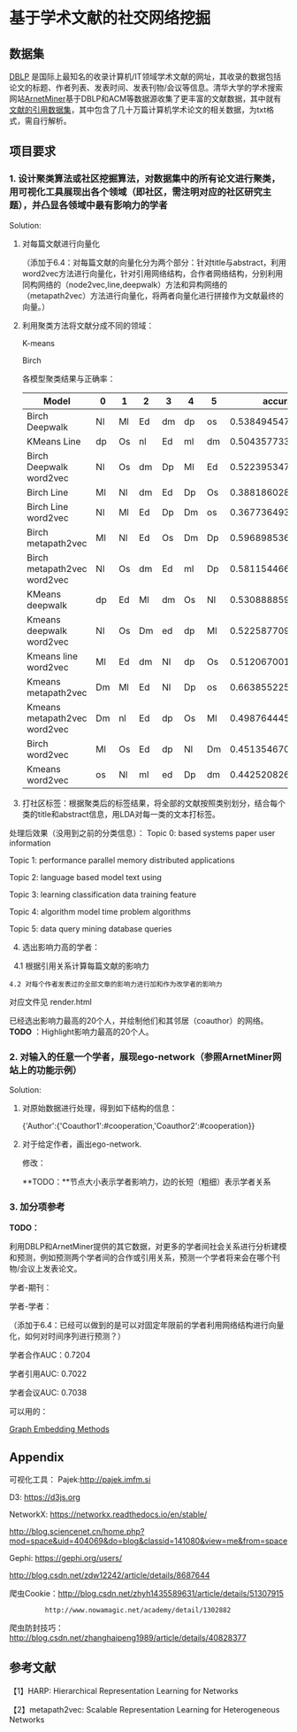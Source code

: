 # 基于学术文献的社交网络挖掘
## 数据集
[DBLP](http://dblp.org/) 是国际上最知名的收录计算机/IT领域学术文献的网址，其收录的数据包括论文的标题、作者列表、发表时间、发表刊物/会议等信息。清华大学的学术搜索网站[ArnetMiner](https://cn.aminer.org/)基于DBLP和ACM等数据源收集了更丰富的文献数据，其中就有[文献的引用数据集](https://cn.aminer.org/citation)，其中包含了几十万篇计算机学术论文的相关数据，为txt格式，需自行解析。
## 项目要求
### 1. 设计聚类算法或社区挖掘算法，对数据集中的所有论文进行聚类，用可视化工具展现出各个领域（即社区，需注明对应的社区研究主题），并凸显各领域中最有影响力的学者
Solution:
1. 对每篇文献进行向量化

   （添加于6.4：对每篇文献的向量化分为两个部分：针对title与abstract，利用word2vec方法进行向量化，针对引用网络结构，合作者网络结构，分别利用同构网络的（node2vec,line,deepwalk）方法和异构网络的（metapath2vec）方法进行向量化，将两者向量化进行拼接作为文献最终的向量。）

2. 利用聚类方法将文献分成不同的领域：

   K-means

   Birch

   各模型聚类结果与正确率：

   | Model                        | 0    | 1    | 2    | 3    | 4    | 5    | accuracy            |
   | ---------------------------- | ---- | ---- | ---- | ---- | ---- | ---- | ------------------- |
   | Birch Deepwalk               | Nl   | Ml   | Ed   | dm   | dp   | os   | 0.5384945472839999  |
   | KMeans  Line                 | dp   | Os   | nl   | Ed   | ml   | dm   | 0.5043577336825439  |
   | Birch Deepwalk word2vec      | Nl   | Os   | dm   | Dp   | Ml   | Ed   | 0.5223953478048564  |
   | Birch Line                   | Ml   | Nl   | dm   | Ed   | Dp   | Os   | 0.38818602861751084 |
   | Birch Line word2vec          | Nl   | Ml   | Ed   | Dp   | Dm   | os   | 0.3677364939849958  |
   | Birch metapath2vec           | Ml   | Nl   | Ed   | Os   | Dm   | Dp   | 0.5968985365709297  |
   | Birch metapath2vec word2vec  | Nl   | Os   | dm   | Ed   | ml   | Dp   | 0.5811544664920614  |
   | KMeans deepwalk              | dp   | Ed   | Ml   | dm   | Os   | Nl   | 0.5308888592947723  |
   | Kmeans deepwalk word2vec     | Nl   | Os   | Dm   | ed   | dp   | Ml   | 0.5225877095633388  |
   | Kmeans line word2vec         | Ml   | Ed   | dm   | Nl   | dp   | Os   | 0.5120670010801852  |
   | Kmeans metapath2vec          | Dm   | Ml   | Ed   | Nl   | Dp   | os   | 0.6638552255811545  |
   | Kmeans metapath2vec word2vec | Dm   | nl   | Ed   | dp   | Os   | Ml   | 0.4987644456282091  |
   | Birch word2vec               | Ml   | Os   | Ed   | dp   | Nl   | Dm   | 0.45135467069146656 |
   | Kmeans word2vec              | os   | Nl   | ml   | ed   | Dp   | dm   | 0.4425208268596203  |

   

3. 打社区标签：根据聚类后的标签结果，将全部的文献按照类别划分，结合每个类的title和abstract信息，用LDA对每一类的文本打标签。

处理后效果（没用到之前的分类信息）：
Topic 0:
based systems paper user information

Topic 1:
performance parallel memory distributed applications

Topic 2:
language based model text using

Topic 3:
learning classification data training feature

Topic 4:
algorithm model time problem algorithms

Topic 5:
data query mining database queries

4. 选出影响力高的学者：

    4.1 根据引用关系计算每篇文献的影响力

    4.2 对每个作者发表过的全部文章的影响力进行加和作为改学者的影响力

对应文件见 render.html

已经选出影响力最高的20个人，并绘制他们和其邻居（coauthor）的网络。**TODO** ：Highlight影响力最高的20个人。

### 2. 对输入的任意一个学者，展现ego-network（参照ArnetMiner网站上的功能示例）

Solution:
1. 对原始数据进行处理，得到如下结构的信息：

    {'Author':{'Coauthor1':#cooperation,'Coauthor2':#cooperation}}

2. 对于给定作者，画出ego-network.

    修改：

    **TODO：**节点大小表示学者影响力，边的长短（粗细）表示学者关系

### 3. 加分项参考

**TODO：**

 利用DBLP和ArnetMiner提供的其它数据，对更多的学者间社会关系进行分析建模和预测，例如预测两个学者间的合作或引用关系，预测一个学者将来会在哪个刊物/会议上发表论文。

学者-期刊：

学者-学者：

（添加于6.4：已经可以做到的是可以对固定年限前的学者利用网络结构进行向量化，如何对时间序列进行预测？）

学者合作AUC：0.7204

学者引用AUC:  0.7022

学者会议AUC: 0.7038

可以用的：

[Graph Embedding Methods](https://github.com/palash1992/GEM)

## Appendix
可视化工具：
Pajek:http://pajek.imfm.si 

D3: https://d3js.org 

NetworkX: https://networkx.readthedocs.io/en/stable/ 

http://blog.sciencenet.cn/home.php?mod=space&uid=404069&do=blog&classid=141080&view=me&from=space 

Gephi: https://gephi.org/users/ 

http://blog.csdn.net/zdw12242/article/details/8687644 


爬虫Cookie：http://blog.csdn.net/zhyh1435589631/article/details/51307915 


			 http://www.nowamagic.net/academy/detail/1302882 


爬虫防封技巧：http://blog.csdn.net/zhanghaipeng1989/article/details/40828377 

## 参考文献

【1】HARP: Hierarchical Representation Learning for Networks

【2】metapath2vec: Scalable Representation Learning for Heterogeneous Networks

